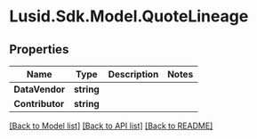# Lusid.Sdk.Model.QuoteLineage
## Properties

Name | Type | Description | Notes
------------ | ------------- | ------------- | -------------
**DataVendor** | **string** |  | 
**Contributor** | **string** |  | 

[[Back to Model list]](../README.md#documentation-for-models) [[Back to API list]](../README.md#documentation-for-api-endpoints) [[Back to README]](../README.md)

